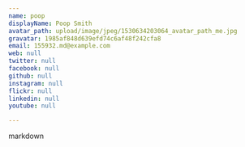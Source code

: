 ```yaml
---
name: poop
displayName: Poop Smith
avatar_path: upload/image/jpeg/1530634203064_avatar_path_me.jpg
gravatar: 1985af848d639efd74c6af48f242cfa8
email: 155932.md@example.com
web: null
twitter: null
facebook: null
github: null
instagram: null
flickr: null
linkedin: null
youtube: null

---
```



markdown


